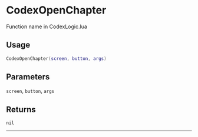 # CodexOpenChapter
Function name in CodexLogic.lua
## Usage
```lua
CodexOpenChapter(screen, button, args)
```
## Parameters
`screen`, `button`, `args`
## Returns
`nil`

---